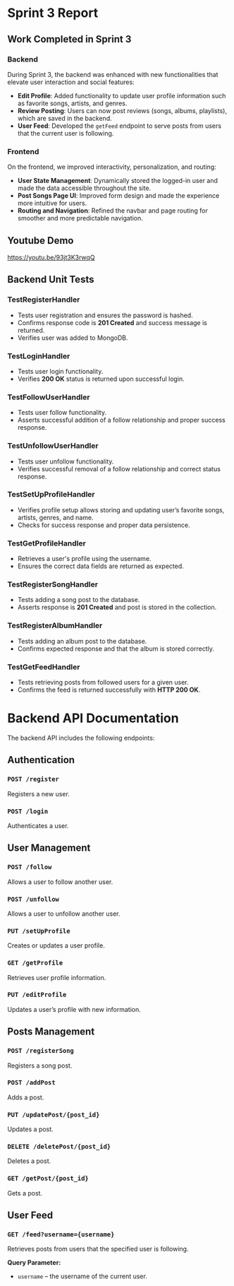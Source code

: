 # Sprint 3 Report

## Work Completed in Sprint 3

### Backend  
During Sprint 3, the backend was enhanced with new functionalities that elevate user interaction and social features:  

- **Edit Profile**: Added functionality to update user profile information such as favorite songs, artists, and genres.  
- **Review Posting**: Users can now post reviews (songs, albums, playlists), which are saved in the backend.  
- **User Feed**: Developed the `getFeed` endpoint to serve posts from users that the current user is following.  

### Frontend  
On the frontend, we improved interactivity, personalization, and routing:  

- **User State Management**: Dynamically stored the logged-in user and made the data accessible throughout the site.  
- **Post Songs Page UI**: Improved form design and made the experience more intuitive for users.  
- **Routing and Navigation**: Refined the navbar and page routing for smoother and more predictable navigation.

## Youtube Demo
https://youtu.be/93jt3K3rwqQ

## Backend Unit Tests  

### TestRegisterHandler  
- Tests user registration and ensures the password is hashed.  
- Confirms response code is **201 Created** and success message is returned.  
- Verifies user was added to MongoDB.  

### TestLoginHandler  
- Tests user login functionality.  
- Verifies **200 OK** status is returned upon successful login.  

### TestFollowUserHandler  
- Tests user follow functionality.  
- Asserts successful addition of a follow relationship and proper success response.  

### TestUnfollowUserHandler  
- Tests user unfollow functionality.  
- Verifies successful removal of a follow relationship and correct status response.  

### TestSetUpProfileHandler  
- Verifies profile setup allows storing and updating user’s favorite songs, artists, genres, and name.  
- Checks for success response and proper data persistence.  

### TestGetProfileHandler  
- Retrieves a user's profile using the username.  
- Ensures the correct data fields are returned as expected.  

### TestRegisterSongHandler  
- Tests adding a song post to the database.  
- Asserts response is **201 Created** and post is stored in the collection.  

### TestRegisterAlbumHandler  
- Tests adding an album post to the database.  
- Confirms expected response and that the album is stored correctly.  

### TestGetFeedHandler  
- Tests retrieving posts from followed users for a given user.  
- Confirms the feed is returned successfully with **HTTP 200 OK**.

# Backend API Documentation

The backend API includes the following endpoints:  

## Authentication  

### `POST /register`  
Registers a new user.  

### `POST /login`  
Authenticates a user.  

## User Management  

### `POST /follow`  
Allows a user to follow another user.  

### `POST /unfollow`  
Allows a user to unfollow another user.  

### `PUT /setUpProfile`  
Creates or updates a user profile.  

### `GET /getProfile`  
Retrieves user profile information.  

### `PUT /editProfile`  
Updates a user’s profile with new information.  

## Posts Management  

### `POST /registerSong`  
Registers a song post.  

### `POST /addPost`  
Adds a post.  

### `PUT /updatePost/{post_id}`  
Updates a post.  

### `DELETE /deletePost/{post_id}`  
Deletes a post.  

### `GET /getPost/{post_id}`  
Gets a post.  

## User Feed  

### `GET /feed?username={username}`  
Retrieves posts from users that the specified user is following.  

**Query Parameter:**  
- `username` – the username of the current user.  

